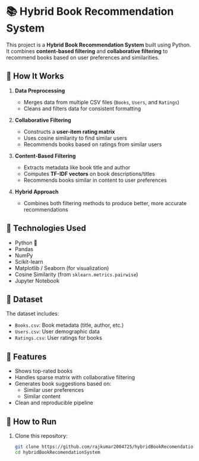 # 📚 Hybrid Book Recommendation System

This project is a **Hybrid Book Recommendation System** built using Python. It combines **content-based filtering** and **collaborative filtering** to recommend books based on user preferences and similarities.

## 🧠 How It Works

1. **Data Preprocessing**
   - Merges data from multiple CSV files (`Books`, `Users`, and `Ratings`)
   - Cleans and filters data for consistent formatting

2. **Collaborative Filtering**
   - Constructs a **user-item rating matrix**
   - Uses cosine similarity to find similar users
   - Recommends books based on ratings from similar users

3. **Content-Based Filtering**
   - Extracts metadata like book title and author
   - Computes **TF-IDF vectors** on book descriptions/titles
   - Recommends books similar in content to user preferences

4. **Hybrid Approach**
   - Combines both filtering methods to produce better, more accurate recommendations

## 🔧 Technologies Used

- Python 🐍
- Pandas
- NumPy
- Scikit-learn
- Matplotlib / Seaborn (for visualization)
- Cosine Similarity (from `sklearn.metrics.pairwise`)
- Jupyter Notebook

## 📁 Dataset

The dataset includes:
- `Books.csv`: Book metadata (title, author, etc.)
- `Users.csv`: User demographic data
- `Ratings.csv`: User ratings for books

## 📌 Features

- Shows top-rated books
- Handles sparse matrix with collaborative filtering
- Generates book suggestions based on:
  - Similar user preferences
  - Similar content
- Clean and reproducible pipeline

## 🚀 How to Run

1. Clone this repository:
   ```bash
   git clone https://github.com/rajkumar2004725/hybridBookRecomendationSystem.git
   cd hybridBookRecomendationSystem
